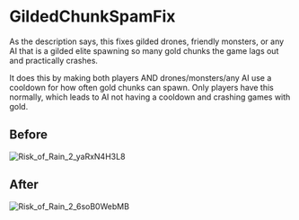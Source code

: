 # GildedChunkSpamFix

As the description says, this fixes gilded drones, friendly monsters, or any AI that is a gilded elite spawning so many gold chunks the game lags out and practically crashes.

It does this by making both players AND drones/monsters/any AI use a cooldown for how often gold chunks can spawn. Only players have this normally, which leads to AI not having a cooldown and crashing games with gold.

## Before
![Risk_of_Rain_2_yaRxN4H3L8](https://github.com/user-attachments/assets/112db86d-f2ac-4d70-9aa6-1cacedf47545)

## After
![Risk_of_Rain_2_6soB0WebMB](https://github.com/user-attachments/assets/51a85be5-db23-4586-ba9d-1cc1a28113df)

